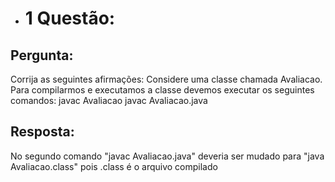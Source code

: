 
* # 1 Questão:  

## Pergunta:

Corrija as seguintes afirmações:
Considere uma classe chamada Avaliacao. Para compilarmos e executamos a classe devemos executar os seguintes comandos:
javac Avaliacao
javac Avaliacao.java

## Resposta:
No segundo comando "javac Avaliacao.java" deveria ser mudado para "java Avaliacao.class" pois .class é o arquivo compilado
